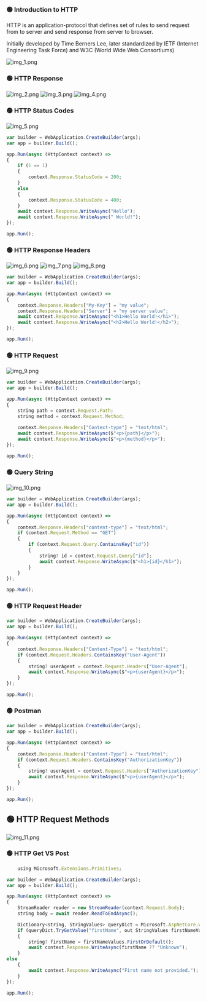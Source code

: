 
### 🟢 Introduction to HTTP
HTTP is an application-protocol that defines set of rules to send request from
to server and send response from server to browser. <br />

Initially developed by Time Berners Lee, later standardized by IETF (Internet Engineering Task Force)
and W3C (World Wide Web Consortiums)

![img_1.png](img_1.png)

### 🟢 HTTP Response

![img_2.png](img_2.png)
![img_3.png](img_3.png)
![img_4.png](img_4.png)

### 🟢 HTTP Status Codes
![img_5.png](img_5.png)

```javascript
var builder = WebApplication.CreateBuilder(args);
var app = builder.Build();

app.Run(async (HttpContext context) =>
{
    if (1 == 1)
    {
        context.Response.StatusCode = 200;
    }
    else
    {
        context.Response.StatusCode = 400;
    }
    await context.Response.WriteAsync("Hello");
    await context.Response.WriteAsync(" World!");
});

app.Run();

```

### 🟢 HTTP Response Headers
![img_6.png](img_6.png)
![img_7.png](img_7.png)
![img_8.png](img_8.png)

```javascript
var builder = WebApplication.CreateBuilder(args);
var app = builder.Build();

app.Run(async (HttpContext context) =>
{
    context.Response.Headers["My-Key"] = "my value";
    context.Response.Headers["Server"] = "my server value";
    await context.Response.WriteAsync("<h1>Hello World!</h1>");
    await context.Response.WriteAsync("<h2>Hello World!</h2>");
});

app.Run();
```
### 🟢 HTTP Request
![img_9.png](img_9.png)

```javascript
var builder = WebApplication.CreateBuilder(args);
var app = builder.Build();

app.Run(async (HttpContext context) =>
{
    string path = context.Request.Path;
    string method = context.Request.Method;
    
    context.Response.Headers["Context-type"] = "text/html";
    await context.Response.WriteAsync($"<p>{path}</p>");
    await context.Response.WriteAsync($"<p>{method}</p>");
});

app.Run();
```

### 🟢 Query String
![img_10.png](img_10.png)

```javascript
var builder = WebApplication.CreateBuilder(args);
var app = builder.Build();

app.Run(async (HttpContext context) =>
{
    context.Response.Headers["content-type"] = "text/html";
    if (context.Request.Method == "GET")
    {
        if (context.Request.Query.ContainsKey("id"))
        {
            string? id = context.Request.Query["id"];
            await context.Response.WriteAsync($"<h1>{id}</h1>");
        }
    }
});

app.Run();
```

### 🟢 HTTP Request Header

```javascript
var builder = WebApplication.CreateBuilder(args);
var app = builder.Build();

app.Run(async (HttpContext context) =>
{
    context.Response.Headers["Content-Type"] = "text/html";
    if (context.Request.Headers.ContainsKey("User-Agent"))
    {
        string? userAgent = context.Request.Headers["User-Agent"];
        await context.Response.WriteAsync($"<p>{userAgent}</p>");
    }
});

app.Run();
```

### 🟢 Postman
```javascript
var builder = WebApplication.CreateBuilder(args);
var app = builder.Build();

app.Run(async (HttpContext context) =>
{
    context.Response.Headers["Content-Type"] = "text/html";
    if (context.Request.Headers.ContainsKey("AuthorizationKey"))
    {
        string? userAgent = context.Request.Headers["AuthorizationKey"];
        await context.Response.WriteAsync($"<p>{userAgent}</p>");
    }
});

app.Run();
```

## 🟢 HTTP Request Methods
![img_11.png](img_11.png)

### 🟢 HTTP Get VS Post
```javascript
    using Microsoft.Extensions.Primitives;

var builder = WebApplication.CreateBuilder(args);
var app = builder.Build();

app.Run(async (HttpContext context) =>
{
    StreamReader reader = new StreamReader(context.Request.Body);
    string body = await reader.ReadToEndAsync();

    Dictionary<string, StringValues> queryDict = Microsoft.AspNetCore.WebUtilities.QueryHelpers.ParseQuery(body);
    if (queryDict.TryGetValue("firstName", out StringValues firstNameValues))
    {
        string? firstName = firstNameValues.FirstOrDefault();
        await context.Response.WriteAsync(firstName ?? "Unknown");
    }
else
    {
        await context.Response.WriteAsync("First name not provided.");
    }
});

app.Run();
```